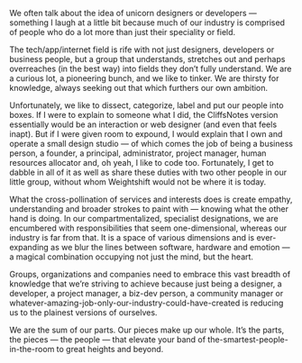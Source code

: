 

We often talk about the idea of unicorn designers or developers — something I laugh at a little bit because
much of our industry is comprised of people who do a lot more than just their speciality or field.

The tech/app/internet field is rife with not just designers, developers or business people, but a group that
understands, stretches out and perhaps overreaches (in the best way) into fields they don’t fully
understand. We are a curious lot, a pioneering bunch, and we like to tinker. We are thirsty for knowledge,
always seeking out that which furthers our own ambition.

Unfortunately, we like to dissect, categorize, label and put our people into boxes. If I were to explain to
someone what I did, the CliffsNotes version essentially would be an interaction or web designer (and even that
feels inapt). But if I were given room to expound, I would explain that I own and operate a small design
studio — of which comes the job of being a business person, a founder, a principal, administrator, project
manager, human resources allocator and, oh yeah, I like to code too. Fortunately, I get to dabble in all of it
as well as share these duties with two other people in our little group, without whom Weightshift would not be
where it is today. 

What the cross-pollination of services and interests does is create empathy, understanding and broader strokes
to paint with — knowing what the other hand is doing. In our compartmentalized, specialist designations, we
are encumbered with responsibilities that seem one-dimensional, whereas our industry is far from that. It is a
space of various dimensions and is ever-expanding as we blur the lines between software, hardware and emotion
— a magical combination occupying not just the mind, but the heart.

Groups, organizations and companies need to embrace this vast breadth of knowledge that we’re striving to
achieve because just being a designer, a developer, a project manager, a biz-dev person, a community manager
or whatever-amazing-job-only-our-industry-could-have-created is reducing us to the plainest versions of
ourselves. 

We are the sum of our parts. Our pieces make up our whole. It’s the parts, the pieces — the people —
that elevate your band of the-smartest-people-in-the-room to great heights and beyond. 